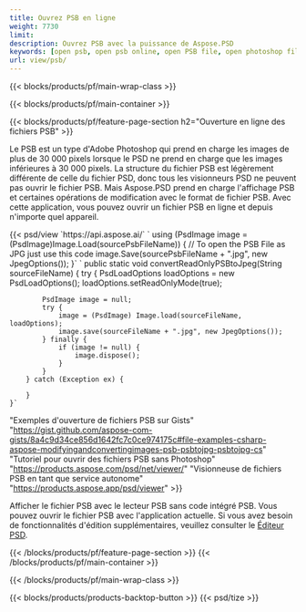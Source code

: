 ```yaml
---
title: Ouvrez PSB en ligne
weight: 7730
limit: 
description: Ouvrez PSB avec la puissance de Aspose.PSD
keywords: [open psb, open psb online, open PSB file, open photoshop file, preview psb]
url: view/psb/
---
```


{{< blocks/products/pf/main-wrap-class >}}

{{< blocks/products/pf/main-container >}}

{{< blocks/products/pf/feature-page-section h2="Ouverture en ligne des fichiers PSB" >}}
<p>Le PSB est un type d'Adobe Photoshop qui prend en charge les images de plus de 30 000 pixels lorsque le PSD ne prend en charge que les images inférieures à 30 000 pixels. La structure du fichier PSB est légèrement différente de celle du fichier PSD, donc tous les visionneurs PSD ne peuvent pas ouvrir le fichier PSB. Mais Aspose.PSD prend en charge l'affichage PSB et certaines opérations de modification avec le format de fichier PSB. Avec cette application, vous pouvez ouvrir un fichier PSB en ligne et depuis n'importe quel appareil.</p>
{{< psd/view `https://api.aspose.ai/` 
`    using (PsdImage image = (PsdImage)Image.Load(sourcePsbFileName))
    {
	    // To open the PSB File as JPG just use this code
        image.Save(sourcePsbFileName + ".jpg",  new JpegOptions());
    }`  `    public static void convertReadOnlyPSBtoJpeg(String sourceFileName) {
        try {
            PsdLoadOptions loadOptions = new PsdLoadOptions();
            loadOptions.setReadOnlyMode(true);
            
            PsdImage image = null;
            try {
                image = (PsdImage) Image.load(sourceFileName, loadOptions);
                image.save(sourceFileName + ".jpg", new JpegOptions());
            } finally {
                if (image != null) {
                    image.dispose();
                }
            }
        } catch (Exception ex) {

        }
    }` 
"Exemples d'ouverture de fichiers PSB sur Gists" "https://gist.github.com/aspose-com-gists/8a4c9d34ce856d1642fc7c0ce974175c#file-examples-csharp-aspose-modifyingandconvertingimages-psb-psbtojpg-psbtojpg-cs" 
"Tutoriel pour ouvrir des fichiers PSB sans Photoshop" "https://products.aspose.com/psd/net/viewer/" 
"Visionneuse de fichiers PSB en tant que service autonome" "https://products.aspose.app/psd/viewer" >}}
<p>Afficher le fichier PSB avec le lecteur PSB sans code intégré PSB. Vous pouvez ouvrir le fichier PSB avec l'application actuelle. Si vous avez besoin de fonctionnalités d'édition supplémentaires, veuillez consulter le <a href="https://products.aspose.app/psd/template-editor">Éditeur PSD</a>.</p>
{{< /blocks/products/pf/feature-page-section >}}
{{< /blocks/products/pf/main-container >}}


{{< /blocks/products/pf/main-wrap-class >}}

{{< blocks/products/products-backtop-button >}}
{{< psd/tize >}}
